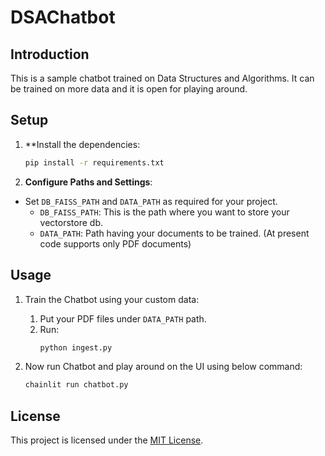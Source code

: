 # DSAChatbot

## Introduction
This is a sample chatbot trained on Data Structures and Algorithms. It can be trained on more data and it is open for playing around.

## Setup
1. **Install the dependencies:
   ```bash
   pip install -r requirements.txt
   ```

2. **Configure Paths and Settings**:
- Set `DB_FAISS_PATH` and `DATA_PATH` as required for your project.
  - `DB_FAISS_PATH`: This is the path where you want to store your vectorstore db.
  - `DATA_PATH`: Path having your documents to be trained. (At present code supports only PDF documents)

## Usage
1. Train the Chatbot using your custom data:
   1. Put your PDF files under `DATA_PATH` path.
   2. Run:
      ```bash
      python ingest.py
      ```
   
3. Now run Chatbot and play around on the UI using below command:
   ```bash
   chainlit run chatbot.py
   ```

## License
This project is licensed under the [MIT License](License).

